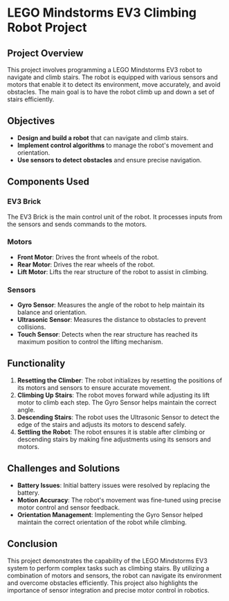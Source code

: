 # LEGO Mindstorms EV3 Climbing Robot Project

## Project Overview

This project involves programming a LEGO Mindstorms EV3 robot to navigate and climb stairs. The robot is equipped with various sensors and motors that enable it to detect its environment, move accurately, and avoid obstacles. The main goal is to have the robot climb up and down a set of stairs efficiently.

## Objectives

- **Design and build a robot** that can navigate and climb stairs.
- **Implement control algorithms** to manage the robot's movement and orientation.
- **Use sensors to detect obstacles** and ensure precise navigation.

## Components Used

### EV3 Brick

The EV3 Brick is the main control unit of the robot. It processes inputs from the sensors and sends commands to the motors.

### Motors

- **Front Motor**: Drives the front wheels of the robot.
- **Rear Motor**: Drives the rear wheels of the robot.
- **Lift Motor**: Lifts the rear structure of the robot to assist in climbing.

### Sensors

- **Gyro Sensor**: Measures the angle of the robot to help maintain its balance and orientation.
- **Ultrasonic Sensor**: Measures the distance to obstacles to prevent collisions.
- **Touch Sensor**: Detects when the rear structure has reached its maximum position to control the lifting mechanism.

## Functionality

1. **Resetting the Climber**: The robot initializes by resetting the positions of its motors and sensors to ensure accurate movement.
2. **Climbing Up Stairs**: The robot moves forward while adjusting its lift motor to climb each step. The Gyro Sensor helps maintain the correct angle.
3. **Descending Stairs**: The robot uses the Ultrasonic Sensor to detect the edge of the stairs and adjusts its motors to descend safely.
4. **Settling the Robot**: The robot ensures it is stable after climbing or descending stairs by making fine adjustments using its sensors and motors.

## Challenges and Solutions

- **Battery Issues**: Initial battery issues were resolved by replacing the battery.
- **Motion Accuracy**: The robot's movement was fine-tuned using precise motor control and sensor feedback.
- **Orientation Management**: Implementing the Gyro Sensor helped maintain the correct orientation of the robot while climbing.

## Conclusion

This project demonstrates the capability of the LEGO Mindstorms EV3 system to perform complex tasks such as climbing stairs. By utilizing a combination of motors and sensors, the robot can navigate its environment and overcome obstacles efficiently. This project also highlights the importance of sensor integration and precise motor control in robotics.
